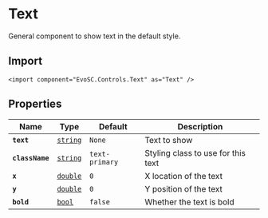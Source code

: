 # Text
General component to show text in the default style.

## Import
```xml:no-line-numbers
<import component="EvoSC.Controls.Text" as="Text" />
```

## Properties
| Name | Type | Default | Description |
|------|------|---------|-------------|
| **`text`** | [`string`](#) | `None` | Text to show |
| **`className`** | [`string`](#) | `text-primary` | Styling class to use for this text |
| **`x`** | [`double`](#) | `0` | X location of the text |
| **`y`** | [`double`](#) | `0` | Y position of the text |
| **`bold`** | [`bool`](#) | `false` | Whether the text is bold |
